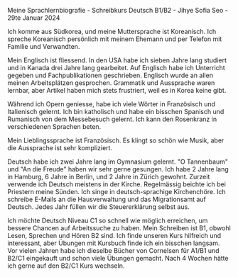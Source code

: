 Meine Sprachlernbiografie - Schreibkurs Deutsch B1/B2 - Jihye Sofia Seo  - 29te Januar 2024

Ich komme aus Südkorea, und meine Muttersprache ist Koreanisch. Ich spreche Koreanisch persönlich mit meinem Ehemann und per Telefon mit Familie und Verwandten.

Mein Englisch ist fliessend. In den USA habe ich sieben Jahre lang studiert und in Kanada drei Jahre lang gearbeitet.
Auf Englisch habe ich Unterricht gegeben und Fachpublikationen geschrieben. Englisch wurde an allen meinen Arbeitsplätzen gesprochen. Grammatik und Aussprache waren lernbar, aber Artikel haben mich stets frustriert, weil es in Korea keine gibt.

Während ich Opern geniesse, habe ich viele Wörter in Französisch und Italienisch gelernt. Ich bin katholisch und habe ein bisschen Spanisch und Rumanisch von dem Messebesuch gelernt. Ich kann den Rosenkranz in verschiedenen Sprachen beten.

Mein Lieblingssprache ist Französisch. Es klingt so schön wie Musik, aber die Aussprache ist sehr kompliziert.

Deutsch habe ich zwei Jahre lang im Gymnasium gelernt. "O Tannenbaum" und "An die Freude" haben wir sehr gerne gesungen. Ich habe 2 Jahre lang in Hamburg, 6 Jahre in Berlin, und 2 Jahre in Zürich gewohnt. Zurzeit verwende ich Deutsch meistens in der Kirche. Regelmässig beichte ich bei Priestern meine Sünden. Ich singe in deutsch-sprachige Kirchenchöre. Ich schreibe E-Mails an die Hausverwaltung und das Migrationsamt auf Deutsch. Jedes Jahr füllen wir die Steuererklärung selbst aus.

Ich möchte Deutsch Niveau C1 so schnell wie möglich erreichen, um bessere Chancen auf Arbeitssuche zu haben. Mein Schreiben ist B1, obwohl Lesen, Sprechen und Hören B2 sind. Ich finde unseren Kurs hilfreich und interessant, aber Übungen mit Kursbuch finde ich ein bisschen langsam. Vor vielen Jahren habe ich dieselbe Bücher von Cornelsen für A1/B1 und B2/C1 eingekauft und schon viele Übungen gemacht. Nach 4 Wochen hätte ich gerne auf den B2/C1 Kurs wechseln.


